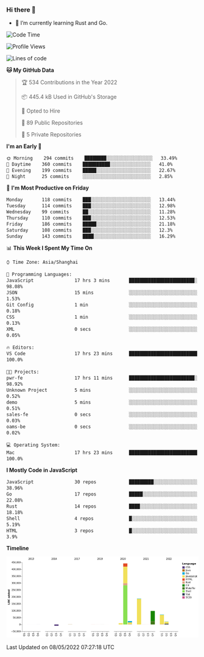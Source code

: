 ### Hi there 👋

- 🌱 I’m currently learning Rust and Go.

<!--START_SECTION:waka-->
![Code Time](http://img.shields.io/badge/Code%20Time-367%20hrs%2014%20mins-blue)

![Profile Views](http://img.shields.io/badge/Profile%20Views-1-blue)

![Lines of code](https://img.shields.io/badge/From%20Hello%20World%20I%27ve%20Written-850%20Thousand%20lines%20of%20code-blue)

**🐱 My GitHub Data** 

> 🏆 534 Contributions in the Year 2022
 > 
> 📦 445.4 kB Used in GitHub's Storage 
 > 
> 💼 Opted to Hire
 > 
> 📜 89 Public Repositories 
 > 
> 🔑 5 Private Repositories  
 > 
**I'm an Early 🐤** 

```text
🌞 Morning    294 commits    ████████░░░░░░░░░░░░░░░░░   33.49% 
🌆 Daytime    360 commits    ██████████░░░░░░░░░░░░░░░   41.0% 
🌃 Evening    199 commits    █████░░░░░░░░░░░░░░░░░░░░   22.67% 
🌙 Night      25 commits     ░░░░░░░░░░░░░░░░░░░░░░░░░   2.85%

```
📅 **I'm Most Productive on Friday** 

```text
Monday       118 commits    ███░░░░░░░░░░░░░░░░░░░░░░   13.44% 
Tuesday      114 commits    ███░░░░░░░░░░░░░░░░░░░░░░   12.98% 
Wednesday    99 commits     ██░░░░░░░░░░░░░░░░░░░░░░░   11.28% 
Thursday     110 commits    ███░░░░░░░░░░░░░░░░░░░░░░   12.53% 
Friday       186 commits    █████░░░░░░░░░░░░░░░░░░░░   21.18% 
Saturday     108 commits    ███░░░░░░░░░░░░░░░░░░░░░░   12.3% 
Sunday       143 commits    ████░░░░░░░░░░░░░░░░░░░░░   16.29%

```


📊 **This Week I Spent My Time On** 

```text
⌚︎ Time Zone: Asia/Shanghai

💬 Programming Languages: 
JavaScript               17 hrs 3 mins       ████████████████████████░   98.08% 
JSON                     15 mins             ░░░░░░░░░░░░░░░░░░░░░░░░░   1.53% 
Git Config               1 min               ░░░░░░░░░░░░░░░░░░░░░░░░░   0.18% 
CSS                      1 min               ░░░░░░░░░░░░░░░░░░░░░░░░░   0.13% 
XML                      0 secs              ░░░░░░░░░░░░░░░░░░░░░░░░░   0.05%

🔥 Editors: 
VS Code                  17 hrs 23 mins      █████████████████████████   100.0%

🐱‍💻 Projects: 
pwr-fe                   17 hrs 11 mins      ████████████████████████░   98.92% 
Unknown Project          5 mins              ░░░░░░░░░░░░░░░░░░░░░░░░░   0.52% 
demo                     5 mins              ░░░░░░░░░░░░░░░░░░░░░░░░░   0.51% 
sales-fe                 0 secs              ░░░░░░░░░░░░░░░░░░░░░░░░░   0.03% 
oams-be                  0 secs              ░░░░░░░░░░░░░░░░░░░░░░░░░   0.02%

💻 Operating System: 
Mac                      17 hrs 23 mins      █████████████████████████   100.0%

```

**I Mostly Code in JavaScript** 

```text
JavaScript               30 repos            █████████░░░░░░░░░░░░░░░░   38.96% 
Go                       17 repos            █████░░░░░░░░░░░░░░░░░░░░   22.08% 
Rust                     14 repos            ████░░░░░░░░░░░░░░░░░░░░░   18.18% 
Shell                    4 repos             █░░░░░░░░░░░░░░░░░░░░░░░░   5.19% 
HTML                     3 repos             █░░░░░░░░░░░░░░░░░░░░░░░░   3.9%

```


**Timeline**

![Chart not found](https://raw.githubusercontent.com/elton/elton/main/charts/bar_graph.png) 


 Last Updated on 08/05/2022 07:27:18 UTC
<!--END_SECTION:waka-->

<!--
**elton/elton** is a ✨ _special_ ✨ repository because its `README.md` (this file) appears on your GitHub profile.

Here are some ideas to get you started:

- 🔭 I’m currently working on ...
- 🌱 I’m currently learning ...
- 👯 I’m looking to collaborate on ...
- 🤔 I’m looking for help with ...
- 💬 Ask me about ...
- 📫 How to reach me: ...
- 😄 Pronouns: ...
- ⚡ Fun fact: ...
-->

